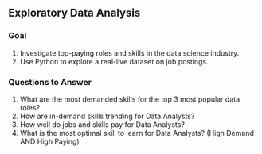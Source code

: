 ## Exploratory Data Analysis
### Goal
1. Investigate top-paying roles and skills in the data science industry.
2. Use Python to explore a real-live dataset on job postings.
### Questions to Answer
1. What are the most demanded skills for the top 3 most popular data roles?
2. How are in-demand skills trending for Data Analysts?
3. How well do jobs and skills pay for Data Analysts?
4. What is the most optimal skill to learn for Data Analysts? (High Demand AND High Paying)
